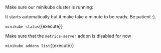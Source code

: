 Make sure our minikube cluster is running:

It starts automatically but it make take a minute to be ready. Be patient :).

`minikube status`{{execute}}

Make sure that the `metrics-server` addon is disabled for now

`minikube addons list`{{execute}}